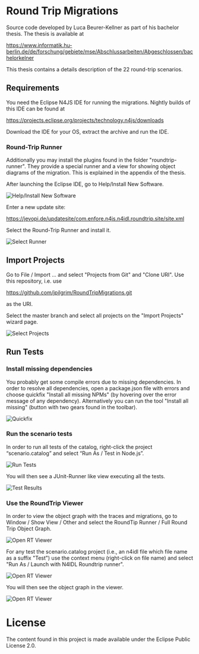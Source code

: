 # Round Trip Migrations

Source code developed by Luca Beurer-Kellner as part of his bachelor thesis.
The thesis is available at

https://www.informatik.hu-berlin.de/de/forschung/gebiete/mse/Abschlussarbeiten/Abgeschlossen/bachelorkelner

This thesis contains a details description of the 22 round-trip scenarios.

## Requirements

You need the Eclipse N4JS IDE for running the migrations. Nightly builds of this IDE can be found at 

https://projects.eclipse.org/projects/technology.n4js/downloads

Download the IDE for your OS, extract the archive and run the IDE.


### Round-Trip Runner

Additionally you may install the plugins found in the folder "roundtrip-runner". They provide a special runner and a view for showing object diagrams of the migration. This is explained in the appendix of the thesis.

After launching the Eclipse IDE, go to Help/Install New Software.

![Help/Install New Software](/img/1_install_viewer.png)

Enter a new update site:

https://jevopi.de/updatesite/com.enfore.n4js.n4idl.roundtrip.site/site.xml

Select the Round-Trip Runner and install it.

![Select Runner](/img/2_select_runner_for_installation.png)

## Import Projects

Go to File / Import ... and select "Projects from Git" and "Clone URI".
Use this repository, i.e. use

https://github.com/jpilgrim/RoundTripMigrations.git

as the URI.

Select the master branch and select all projects on the "Import Projects" wizard page.

![Select Projects](/img/3_import_projects.png)


## Run Tests

### Install missing dependencies

You probably get some compile errors due to missing dependencies. 
In order to resolve all dependencies, open a package.json file with errors and choose quickfix "Install all missing NPMs" (by hovering over the error message of any dependency). Alternatively you can run the tool "Install all missing" (button with two gears found in the toolbar).

![Quickfix](/img/4_fix_dependencies.png)


### Run the scenario tests

In order to run all tests of the catalog, right-click the project “scenario.catalog” and select “Run As / Test in Node.js”. 

![Run Tests](/img/5_run_tests.png)

You will then see a JUnit-Runner like view executing all the tests.

![Test Results](/img/6_test_results.png)

### Use the RoundTrip Viewer

In order to view the object graph with the traces and migrations, go to Window / Show View / Other
and select the RoundTip Runner / Full Round Trip Object Graph.

![Open RT Viewer](/img/7_open_round_trip_viewer.png)

For  any test the scenario.catalog project (i.e., an n4idl file which file name as a suffix "Test") use the context menu (right-click on file name) and select "Run As / Launch with N4IDL Roundtrip runner".

![Open RT Viewer](/img/8_run_with_viewer.png)

You will then see the object graph in the viewer.

![Open RT Viewer](/img/9_view_graph.png)

# License

The content found in this project is made available under the Eclipse Public License 2.0.

